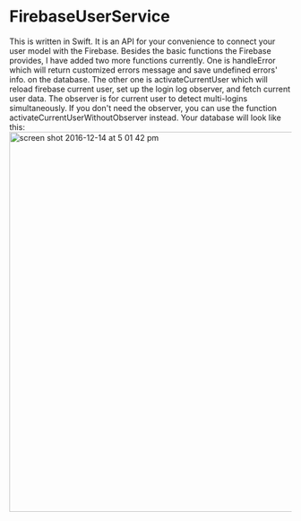 # FirebaseUserService
This is written in Swift. It is an API for your convenience to connect your user model with the Firebase. Besides the basic functions the Firebase provides, I have added two more functions currently. One is handleError which will return customized errors message and save undefined errors' info. on the database. The other one is activateCurrentUser which will reload firebase current user, set up the login log observer, and fetch current user data. The observer is for current user to detect multi-logins simultaneously. If you don't need the observer, you can use the function activateCurrentUserWithoutObserver instead.
Your database will look like this:
<img width="678" alt="screen shot 2016-12-14 at 5 01 42 pm" src="https://cloud.githubusercontent.com/assets/21079726/21171425/266fdee8-c220-11e6-99ec-5b73bc5c4291.png">
